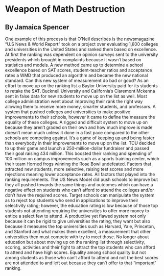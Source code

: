 # Weapon of Math Destruction

## By Jamaica Spencer

One example of this process is that O’Neil describes is the newsmagazine “U.S News & World Report” took on a project over evaluating 1,800 colleges and universities in the United States and ranked them based on excellence. At first the ranking was dependent on opinion surveys sent to the university presidents which brought in complaints because it wasn’t based on statistics and models. A new method came up to determine a school excellence based on SAT scores, student-teacher ratios and acceptance rates a WMD that produced an algorithm and became the new national standard. Can this new system of measurement do bad or good? As an effort to move up on the ranking list a Baylor University paid for its students to retake the SAT. Bucknell University and California’s Claremont Mckenna sent in false data for new students to move up on the list as well. Most college administration went about improving their rank the right way allowing them to receive more money, smarter students, and professors. A system that pushed colleges and universities to make positive improvements to their schools, however it came to define the measure the equality of these colleges. A rigged and difficult system to move up on because they aren’t graded on their own and how much improve is made doesn’t mean much unless it done in a fast pace compared to the other schools are competing against. It’s a game of keeping up and being faster than everybody in their improvements to move up on the list. TCU decided to up their game and launch a 250-million-dollar fundraiser and passed their goal raising 434 million. This boosted their ranking and spending of 100 million on campus improvements such as a sports training center, which their team Horned frogs winning the Rose Bowl undefeated. Factors that attracted new students, more selective, raising test scores and more rejections meaning lower acceptance rates. All factors that played into the ranking requirements. The US News Model did push schools to improve but they all pushed towards the same things and outcomes which can have a negative effect on students who can’t afford to attend the colleges and/or don’t have the required scores. Target schools can manipulate the system as to reject top students who send in applications to improve their selectivity rating; however, the education rating is low because of those top students not attending requiring the universities to offer more money to entice a select few to attend. A productive yet flawed system not only because it can be rigid to give universities the rating, they want but also because it measures the top universities such as Harvard, Yale, Princeton, and Stanford and what makes them excellent, a measurement that other universities then must compete with try to meet those. No longer about education but about moving up on the ranking list through selectivity, scoring, activities and their fight to attract the top students who can afford to attend and have high scores. Equality among school quality but not among students as those who can’t afford to attend and not the best scores are not attended to and left out because they can’t offer to that “important" ranking.
